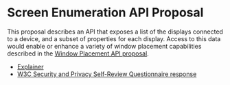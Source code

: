 # Screen Enumeration API Proposal

This proposal describes an API that exposes a list of the displays connected to
a device, and a subset of properties for each display. Access to this data would
enable or enhance a variety of window placement capabilities described in the
[Window Placement API proposal](https://github.com/spark008/window-placement/blob/master/README.md).

* [Explainer](https://github.com/spark008/screen-enumeration/blob/master/EXPLAINER.md)
* [W3C Security and Privacy Self-Review Questionnaire response](https://github.com/spark008/screen-enumeration/blob/master/security_and_privacy.md)
